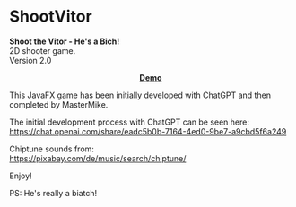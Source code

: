 # ShootVitor

**Shoot the Vitor - He's a Bich!**</br>
2D shooter game.</br>
Version 2.0

<p style="text-align: center;"><strong><a href="https://youtu.be/ZyrpuNFjb7Q">Demo</a></strong></p>

This JavaFX game has been initially developed with ChatGPT and
then completed by MasterMike.

The initial development process with ChatGPT can be seen here:</br>
https://chat.openai.com/share/eadc5b0b-7164-4ed0-9be7-a9cbd5f6a249

Chiptune sounds from:</br>
https://pixabay.com/de/music/search/chiptune/


Enjoy!


PS: He's really a biatch!
